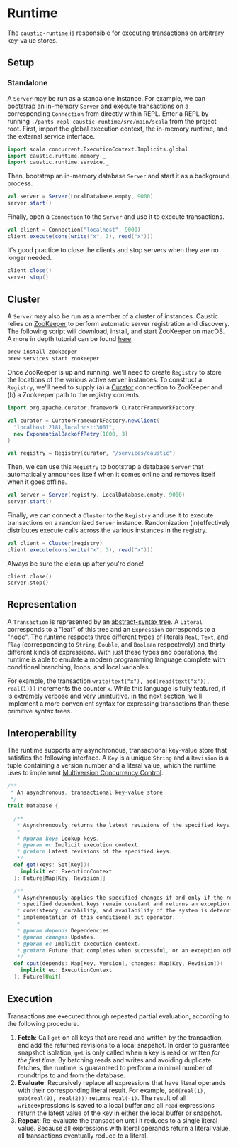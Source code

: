 # Runtime
The ```caustic-runtime``` is responsible for executing transactions on arbitrary key-value stores.

## Setup
### Standalone
A ```Server``` may be run as a standalone instance. For example, we can bootstrap an in-memory ```Server``` and execute transactions on a corresponding ```Connection``` from directly within REPL. Enter a REPL by running ```./pants repl caustic-runtime/src/main/scala``` from the project root. First, import the global execution context, the in-memory runtime, and the external service interface.

```scala
import scala.concurrent.ExecutionContext.Implicits.global
import caustic.runtime.memory._
import caustic.runtime.service._
```

Then, bootstrap an in-memory database ```Server``` and start it as a background process.

```scala
val server = Server(LocalDatabase.empty, 9000)
server.start()
```

Finally, open a ```Connection``` to the ```Server``` and use it to execute transactions.

```scala
val client = Connection("localhost", 9000)
client.execute(cons(write("x", 3), read("x")))
```

It's good practice to close the clients and stop servers when they are no longer needed.

```scala
client.close()
server.stop()
```

## Cluster
A ```Server``` may also be run as a member of a cluster of instances. Caustic relies on [ZooKeeper][3] to perform automatic server registration and discovery. The following script will download, install, and start ZooKeeper on macOS. A more in depth tutorial can be found [here][4].

```sh
brew install zookeeper
brew services start zookeeper
```

Once ZooKeeper is up and running, we'll need to create ```Registry``` to store the locations of the various active server instances. To construct a ```Registry```, we'll need to supply (a) a [Curator][5] connection to ZooKeeper and (b) a Zookeeper path to the registry contents.

```scala
import org.apache.curator.framework.CuratorFrameworkFactory

val curator = CuratorFrameworkFactory.newClient(
  "localhost:2181,localhost:3001", 
  new ExponentialBackoffRetry(1000, 3)
)

val registry = Registry(curator, "/services/caustic")
```

Then, we can use this ```Registry``` to bootstrap a database ```Server``` that automatically announces itself when it comes online and removes itself when it goes offline.

```scala
val server = Server(registry, LocalDatabase.empty, 9000)
server.start()
```

Finally, we can connect a ```Cluster``` to the ```Registry``` and use it to execute transactions on a randomized ```Server``` instance. Randomization (in)effectively distributes execute calls across the various instances in the registry.

```scala
val client = Cluster(registry)
client.execute(cons(write("x", 3), read("x")))
```

Always be sure the clean up after you're done!

```
client.close()
server.stop()
```

## Representation
A ```Transaction``` is represented by an [abstract-syntax tree][1]. A ```Literal``` corresponds to a "leaf" of this tree and an ```Expression``` corresponds to a "node". The runtime respects three different types of literals ```Real```, ```Text```, and ```Flag``` (corresponding to ```String```, ```Double```, and ```Boolean``` respectively) and thirty different kinds of expressions. With just these types and operations, the runtime is able to emulate a modern programming language complete with conditional branching, loops, and local variables.

For example, the transaction ```write(text("x"), add(read(text("x")), real(1)))``` increments the counter ```x```. While this language is fully featured, it is extremely verbose and very unintuitive. In the next section, we'll implement a more convenient syntax for expressing transactions than these primitive syntax trees.

## Interoperability
The runtime supports any asynchronous, transactional key-value store that satisfies the following interface. A ```Key``` is a unique ```String``` and a ```Revision``` is a tuple containing a version number and a literal value, which the runtime uses to implement [Multiversion Concurrency Control][2].

```scala
/**
 * An asynchronous, transactional key-value store.
 */
trait Database {

  /**
   * Asynchronously returns the latest revisions of the specified keys.
   *
   * @param keys Lookup keys.
   * @param ec Implicit execution context.
   * @return Latest revisions of the specified keys.
   */
  def get(keys: Set[Key])(
    implicit ec: ExecutionContext
  ): Future[Map[Key, Revision]]

  /**
   * Asynchronously applies the specified changes if and only if the revisions of the 
   * specified dependent keys remain constant and returns an exception on conflict. The 
   * consistency, durability, and availability of the system is determined by the 
   * implementation of this conditional put operator.
   *
   * @param depends Dependencies.
   * @param changes Updates.
   * @param ec Implicit execution context.
   * @return Future that completes when successful, or an exception otherwise.
   */
  def cput(depends: Map[Key, Version], changes: Map[Key, Revision])(
    implicit ec: ExecutionContext
  ): Future[Unit]
```

## Execution
Transactions are executed through repeated partial evaluation, according to the following procedure.

1. __Fetch__: Call ```get``` on all keys that are read and written by the transaction, and add the returned revisions to a local snapshot. In order to guarantee snapshot isolation, ```get``` is only called when a key is read or written *for the first time*. By batching reads and writes and avoiding duplicate fetches, the runtime is guaranteed to perform a minimal number of roundtrips to and from the database. 
2. __Evaluate__: Recursively replace all expressions that have literal operands with their corresponding literal result. For example, ```add(real(1), sub(real(0), real(2)))``` returns ```real(-1)```. The result of all ```write```expressions is saved to a local buffer and all ```read``` expressions return the latest value of the key in either the local buffer or snapshot.  
3. __Repeat__: Re-evaluate the transaction until it reduces to a single literal value. Because all expressions with literal operands return a literal value, all transactions eventually reduce to a literal.

[1]: https://en.wikipedia.org/wiki/Abstract_syntax_tree
[2]: https://en.wikipedia.org/wiki/Multiversion_concurrency_control
[3]: https://zookeeper.apache.org/
[4]: https://blog.kompany.org/2013/02/23/setting-up-apache-zookeeper-on-os-x-in-five-minutes-or-less/
[5]: http://curator.apache.org/curator-framework/
